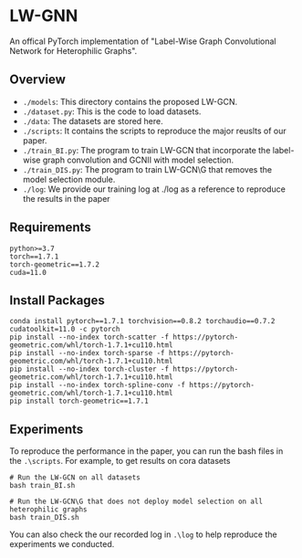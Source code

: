 
# LW-GNN
An offical PyTorch implementation of "Label-Wise Graph Convolutional Network for Heterophilic Graphs".
## Overview
* `./models`: This directory contains the proposed LW-GCN.
* `./dataset.py`: This is the code to load datasets.
* `./data`: The datasets are stored here.
* `./scripts`: It contains the scripts to reproduce the major reuslts of our paper.
* `./train_BI.py`: The program to train LW-GCN that incorporate the label-wise graph convolution and GCNII with model selection.
* `./train_DIS.py`: The program to train LW-GCN\G that removes the model selection module.
* `./log`: We provide our training log at ./log as a reference to reproduce the results in the paper

## Requirements

```
python>=3.7
torch==1.7.1
torch-geometric==1.7.2
cuda=11.0
```

## Install Packages

```
conda install pytorch==1.7.1 torchvision==0.8.2 torchaudio==0.7.2 cudatoolkit=11.0 -c pytorch 
pip install --no-index torch-scatter -f https://pytorch-geometric.com/whl/torch-1.7.1+cu110.html
pip install --no-index torch-sparse -f https://pytorch-geometric.com/whl/torch-1.7.1+cu110.html
pip install --no-index torch-cluster -f https://pytorch-geometric.com/whl/torch-1.7.1+cu110.html
pip install --no-index torch-spline-conv -f https://pytorch-geometric.com/whl/torch-1.7.1+cu110.html
pip install torch-geometric==1.7.1
```

## Experiments
To reproduce the performance in the paper, you can run the bash files in the `.\scripts`. For example, to get results on cora datasets
```
# Run the LW-GCN on all datasets
bash train_BI.sh

# Run the LW-GCN\G that does not deploy model selection on all heterophilic graphs
bash train_DIS.sh
```

You can also check the our recorded log in `.\log` to help reproduce the experiments we conducted.